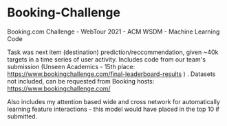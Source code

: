 # Booking-Challenge
Booking.com Challenge  -  WebTour 2021 - ACM WSDM - Machine Learning Code

Task was next item (destination) prediction/reccommendation, given ~40k targets in a time series of user activity.
Includes code from our team's submission (Unseen Academics - 15th place: https://www.bookingchallenge.com/final-leaderboard-results ) . 
Datasets not included, can be requested from Booking hosts: https://www.bookingchallenge.com/

Also includes my attention based wide and cross network for automatically learning feature interactions - this model would have placed in the top 10 if submitted.
